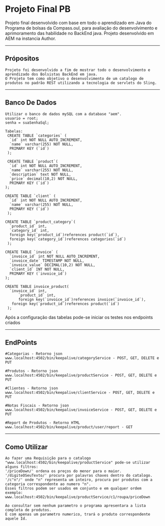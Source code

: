# Projeto Final PB
Projeto final desenvolvido com base em todo o aprendizado em Java do Programa de bolsas da Compass.oul, para avaliação do desenvolvimento e aprimoramento das habilidade no BackEnd java. Projeto desenvolvido em AEM na instancia Author.

--------------------------
Própositos
--------------------------
	Projeto foi desenvolvido a fim de mostrar todo o desenvolvimento e aprendizado dos Bolsistas BackEnd em java. 
	O Projeto tem como objetivo o desenvolvimento de um catalogo de produtos no padrão REST utilizando a tecnologia de servlets do Sling.
	
--------------------------
Banco De Dados
--------------------------
	
	
	Utilizar o banco de dados mySQL com a database "aem".
	usuario = root;
	senha = suaSenhaSql;
	
	Tabelas:
	 CREATE TABLE `categories` (
	  `id` int NOT NULL AUTO_INCREMENT,
	  `name` varchar(255) NOT NULL,
	  PRIMARY KEY (`id`)
	 );
	 
	 CREATE TABLE `product`(
	  `id` int NOT NULL AUTO_INCREMENT,
	  `name` varchar(255) NOT NULL,
	  `description` text NOT NULL,
	  `price` decimal(10,2) NOT NULL,
	  PRIMARY KEY (`id`)
	);
	
	CREATE TABLE `client` (
	  `id` int NOT NULL AUTO_INCREMENT,
	  `name` varchar(255) NOT NULL,
	  PRIMARY KEY (`id`)
	 );
	 
	CREATE TABLE `product_category`(
	  `product_id` int,	
	  `category_id` int,
	  foreign key(`product_id`)references product(`id`),
	  foreign key(`category_id`)references categories(`id`)
	 );
	 
	CREATE TABLE `invoice` (
	  `invoice_id` int NOT NULL AUTO_INCREMENT,
	  `invoice_date` TIMESTAMP NOT NULL,
	  `invoice_value` DECIMAL(10,2) NOT NULL,
	  `client_id` INT NOT NULL,
	  PRIMARY KEY (`invoice_id`)
	);
	
	CREATE TABLE invoice_product(
	  `invoice_id` int,
    	  `product_id` int,
    	  foreign key(`invoice_id`)references invoice(`invoice_id`),
   	   foreign key(`product_id`)references product(`id`)
	 );
	 

Após a configuração das tabelas pode-se iniciar os testes nos endpoints criados

--------------------------
EndPoints
--------------------------

	#Categorias - Retorno json
	www.localhost:4502/bin/keepalive/categoryService - POST, GET, DELETE e PUT 
	
	#Produtos - Retorno json
	www.localhost:4502/bin/keepalive/productService - POST, GET, DELETE e PUT
	
	#Clientes - Retorno json
	www.localhost:4502/bin/keepalive/clientService - POST, GET, DELETE e PUT
	
	#Notas Fiscais - Retorno json
	www.localhost:4502/bin/keepalive/invoiceService - POST, GET, DELETE e PUT
	
	#Report de Produtos - Retorno HTML
	www.localhost:4502/bin/keepalive/product/user/report - GET

--------------------------
Como Utilizar
--------------------------
	
	Ao fazer uma Requisição para o catalogo "www.localhost:4502/bin/keepalive/productService" pode-se utilizar alguns filtros:
	'/priceDown/' ordena os preços do menor para o maior. 
	'/digiteOSeuTexto/' procura por palavras chaves dentro do catalogo.
	'/c"n"/' onde "n" representa um inteiro, procura por produtos com a categoria correspondente ao numero "n".
	Esses filtros podem ser usados em conjunto e em qualquer ordem exemplo:
	www.localhost:4502/bin/keepalive/productService/c1/roupa/priceDown
	
	Ao consultar sem nenhum parametro o programa apresentara a lista completa de produtos.
	E com apenas um parametro numerico, trará o produto correspondente aquele Id.
	
